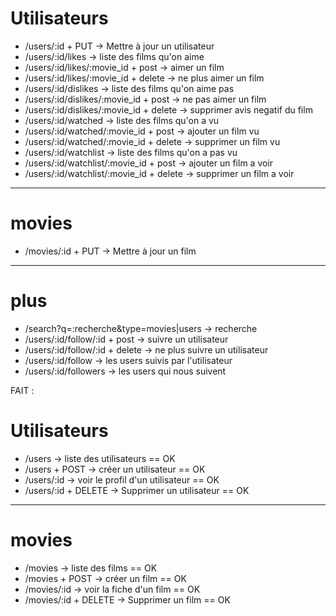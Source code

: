# Utilisateurs

* /users/:id + PUT -> Mettre à jour un utilisateur
* /users/:id/likes -> liste des films qu'on aime
* /users/:id/likes/:movie_id + post -> aimer un film
* /users/:id/likes/:movie_id + delete -> ne plus aimer un film
* /users/:id/dislikes -> liste des films qu'on aime pas
* /users/:id/dislikes/:movie_id + post -> ne pas aimer un film
* /users/:id/dislikes/:movie_id + delete -> supprimer avis negatif du film
* /users/:id/watched -> liste des films qu'on a vu
* /users/:id/watched/:movie_id + post -> ajouter un film vu
* /users/:id/watched/:movie_id + delete -> supprimer un film vu
* /users/:id/watchlist -> liste des films qu'on a pas vu
* /users/:id/watchlist/:movie_id + post -> ajouter un film a voir
* /users/:id/watchlist/:movie_id + delete -> supprimer un film a voir

---

# movies

* /movies/:id + PUT -> Mettre à jour un film

---

# plus 

* /search?q=:recherche&type=movies|users -> recherche
* /users/:id/follow/:id + post -> suivre un utilisateur
* /users/:id/follow/:id + delete -> ne plus suivre un utilisateur
* /users/:id/follow -> les users suivis par l'utilisateur
* /users/:id/followers -> les users qui nous suivent


FAIT :
# Utilisateurs

* /users -> liste des utilisateurs == OK
* /users + POST -> créer un utilisateur == OK
* /users/:id -> voir le profil d'un utilisateur == OK
* /users/:id + DELETE -> Supprimer un utilisateur == OK

---

# movies

* /movies -> liste des films  == OK
* /movies + POST -> créer un film == OK
* /movies/:id -> voir la fiche d'un film == OK
* /movies/:id + DELETE -> Supprimer un film == OK